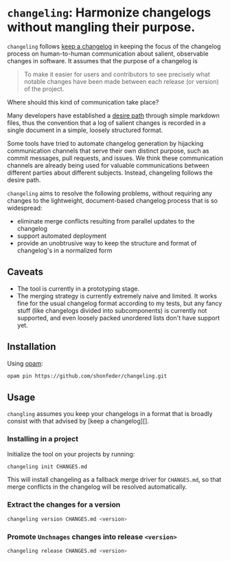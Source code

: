 # `changeling`: Harmonize changelogs without mangling their purpose.

`changeling` follows [keep a changelog](https://keepachangelog.com/en/1.0.0/) in
keeping the focus of the changelog process on human-to-human communication about
salient, observable changes in software. It assumes that the purpose of a
changelog is

>  To make it easier for users and contributors to see precisely what notable
>  changes have been made between each release (or version) of the project.

Where should this kind of communication take place?

Many developers have established a [desire path][] through simple markdown
files, thus the convention that a log of salient changes is recorded in a single
document in a simple, loosely structured format.

Some tools have tried to automate changelog generation by hijacking
communication channels that serve their own distinct purpose, such as commit
messages, pull requests, and issues. We think these communication channels are
already being used for valuable communications between different parties about
different subjects. Instead, changeling follows the desire path.

`changeling` aims to resolve the following problems, without requiring any
changes to the lightweight, document-based changelog process that is so
widespread:

- eliminate merge conflicts resulting from parallel updates to the changelog
- support automated deployment
- provide an unobtrusive way to keep the structure and format of changelog's
  in a normalized form

[desire path]: https://en.wikipedia.org/wiki/Desire_path

## Caveats

- The tool is currently in a prototyping stage.
- The merging strategy is currently extremely naive and limited. It works fine
  for the usual changelog format according to my tests, but any fancy stuff
  (like changelogs divided into subcomponents) is currently not supported, and
  even loosely packed unordered lists don't have support yet.

## Installation

Using [opam](https://opam.ocaml.org/doc/Install.html):

```sh
opam pin https://github.com/shonfeder/changeling.git
```

## Usage

`changling` assumes you keep your changelogs in a format that is broadly consist
with that advised by [keep a changelog][].

### Installing in a project

Initialize the tool on your projects by running:

``` sh
changeling init CHANGES.md
```

This will install changeling as a fallback merge driver for `CHANGES.md`, so
that merge conflicts in the changelog will be resolved automatically.

### Extract the changes for a version

``` sh
changeling version CHANGES.md <version>
```

### Promote `Unchnages` changes into release `<version>`

``` sh
changeling release CHANGES.md <version>
```
